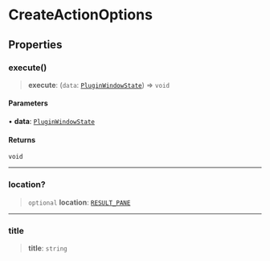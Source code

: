 # CreateActionOptions

## Properties

### execute()

> **execute**: (`data`: [`PluginWindowState`](PluginWindowState.md)) => `void`

#### Parameters

• **data**: [`PluginWindowState`](PluginWindowState.md)

#### Returns

`void`

***

### location?

> `optional` **location**: [`RESULT_PANE`](../../../ui-action/enumerations/AltairUiActionLocation.md#result_pane)

***

### title

> **title**: `string`
